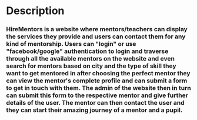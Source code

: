 # Description
### HireMentors is a website where mentors/teachers can display the services they provide and users can contact them for any kind of mentorship. Users can "login" or use "facebook/google" authentication to login and traverse through all the available mentors on the website and even search for mentors based on city and the type of skill they want to get mentored in after choosing the perfect mentor they can view the mentor's complete profile and can submit a form to get in touch with them. The admin of the website then in turn can submit this form to the respective mentor and give further details of the user. The mentor can then contact the user and they can start their amazing journey of a mentor and a pupil.
